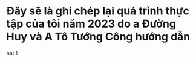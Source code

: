 # Đây sẽ là ghi chép lại quá trình thực tập của tôi năm 2023 do a Đường Huy và A Tô Tướng Công hướng dẫn
bai 1
